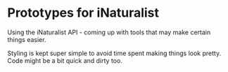 # Prototypes for iNaturalist

Using the iNaturalist API - coming up with tools that may make certain things easier.

Styling is kept super simple to avoid time spent making things look pretty. Code might be a bit quick and dirty too.
